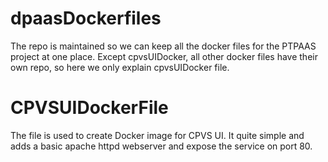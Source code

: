 # dpaasDockerfiles
The repo is maintained so we can keep all the docker files for the PTPAAS project at one place. Except cpvsUIDocker, all other docker files have their own repo, so here we only explain cpvsUIDocker file.

# CPVSUIDockerFile

The file is used to create Docker image for CPVS UI. It quite simple and adds a basic apache httpd webserver and expose the service on port 80. 
